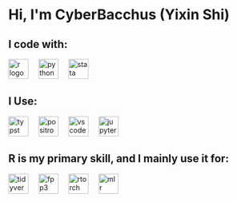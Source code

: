 <h1 align="left">Hi, I'm CyberBacchus (Yixin Shi)</h1>

<h2 align="left">I code with:</h2>


<div align="left">
  <img src="https://cdn.jsdelivr.net/gh/devicons/devicon/icons/r/r-original.svg" height="40" alt="r logo"  />
  <img width="12" />
  <img src="https://cdn.jsdelivr.net/gh/devicons/devicon/icons/python/python-original.svg" height="40" alt="python logo"  />
  <img width="12" />
  <img src="https://www.svgrepo.com/show/374098/stata.svg" height="40" alt="stata logo"  />
</div>


<h2 align="left">I Use:</h2>

</div>
  <img src="https://styles.redditmedia.com/t5_83esp8/styles/communityIcon_eytolmfg1gra1.png" height="40" alt="typst logo"  />
  <img width="12" />
  <img src="https://raw.githubusercontent.com/posit-dev/positron/main/positron-product-icons/positron.png" height="40" alt="positron logo"  />
  <img width="12" />
  <img src="https://cdn.jsdelivr.net/gh/devicons/devicon/icons/vscode/vscode-original.svg" height="40" alt="vscode logo"  />
  <img width="12" />
  <img src="https://cdn.simpleicons.org/jupyter/F37626" height="40" alt="jupyter logo"  /> 

  
</div>

<h2 align="left">R is my primary skill, and I mainly use it for:</h2>

<div align="left">
  <img src="https://upload.wikimedia.org/wikipedia/commons/6/62/Tidyverse_hex_logo.svg" height ="40" alt="tidyverse logo"  />
  <img width="12" />
  <img src="https://pkg.robjhyndman.com/fpp3/logo.png" height ="40" alt="fpp3 logo"  />  
  <img width="12" />
  <img src="https://torch.mlverse.org/css/images/hex/torch.png" height ="40" alt="rtorch logo"  />  
  <img width="12" />
  <img src="https://mlr3.mlr-org.com/logo.svg" height ="40" alt="mlr logo"  />  
  <img width="12" />
</div>

